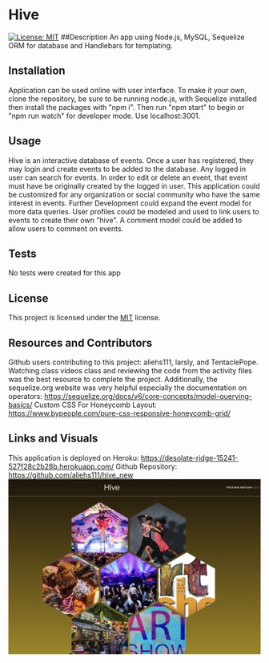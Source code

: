 # Hive
[![License: MIT](https://img.shields.io/badge/License-MIT-yellow.svg)](https://opensource.org/licenses/MIT)
##Description
An app using Node.js, MySQL, Sequelize ORM for database and Handlebars for templating.

## Installation
Application can be used online with user interface.  To make it your own, clone the repository, be sure to be running node.js, with Sequelize installed then install the packages with "npm i".  Then run "npm start" to begin or "npm run watch" for developer mode. Use localhost:3001.
 ## Usage
 Hive is an interactive database of events.  Once a user has registered, they may login and create events to be added to the database. 
 Any logged in user can search for events.  In order to edit or delete an event, that event must have be originally created by the logged in user.
 This application could be customized for any organization or social community who have the same interest in events.
 Further Development could expand the event model for more data queries. User profiles could be modeled and used to link users to events to create their own "hive".  A comment model could be added to allow users to comment on events.
## Tests
 No tests were created for this app
## License
 This project is licensed under the [MIT](https://opensource.org/licenses/MIT) license.
 ## Resources and Contributors
 Github users contributing to this project: aliehs111, larsly, and TentaclePope.
 Watching class videos class and reviewing the code from the activity files was the best resource to complete the project.  Additionally, the sequelize.org website was very helpful especially the documentation on operators:  https://sequelize.org/docs/v6/core-concepts/model-querying-basics/
 Custom CSS For Honeycomb Layout: https://www.bypeople.com/pure-css-responsive-honeycomb-grid/
 ## Links and Visuals
 This application is deployed on Heroku: https://desolate-ridge-15241-527f28c2b28b.herokuapp.com/
 Github Repository: https://github.com/aliehs111/hive_new
 ![Alt text](/assets/Screenshot%202023-09-04%20at%203.36.05%20PM.png)



